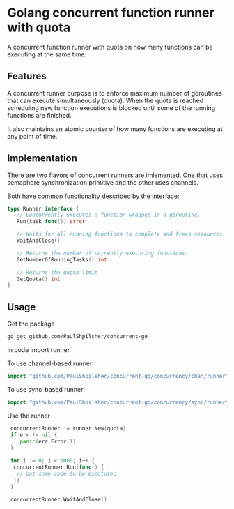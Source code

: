 # Golang concurrent function runner with quota

A concurrent function runner with quota on how many functions can be executing at the same time.

## Features

A concurrent runner purpose is to enforce maximum number of goroutines that can execute simultaneously (quota).  When the quota is reached scheduling new function executions is blocked until some of the running functions are finished.

It also maintains an atomic counter of how many functions are executing at any point of time.

## Implementation

There are two flavors of concurrent runners are imlemented.  One that uses semaphore synchronization primitive and the other uses channels.

Both have common functionality described by the interface:

```go
type Runner interface {
   // Concurrently executes a function wrapped in a goroutine.
   Run(task func()) error

   // Waits for all running functions to complete and frees resources.
   WaitAndClose()

   // Returns the number of currently executing functions.
   GetNumberOfRunningTasks() int

   // Returns the quota limit
   GetQuota() int
}
```

## Usage

Get the package

```bash
go get github.com/PaulShpilsher/concurrent-go
```

In code import runner.

To use channel-based runner:

```go
import "github.com/PaulShpilsher/concurrent-go/concurrency/chan/runner"
```

To use sync-based runner:

```go
import "github.com/PaulShpilsher/concurrent-go/concurrency/sync/runner"
```

Use the runner

```go
 concurrentRunner := runner.New(quota)
 if err != nil {
    panic(err.Error())
 }
 
 for i := 0; i < 1000; i++ {
  concurrentRunner.Run(func() {
   // put some code to be exectuted
  })
 }

 concurrentRunner.WaitAndClose()
```

